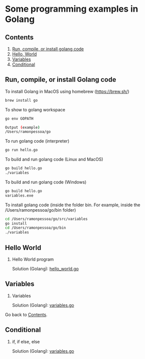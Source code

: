Some programming examples in Golang
===========================

## Contents
1. [Run, compile, or install golang code](#run,_compile,_or_install_golang_code)
2. [Hello, World](#hello_world)
3. [Variables](#variables)
4. [Conditional](#conditional)

## Run, compile, or install Golang code

To install Golang in MacOS using homebrew (https://brew.sh/)
```sh
brew install go
```

To show to golang workspace
```sh
go env GOPATH

Output (example)
/Users/ramonpessoa/go
```

To run golang code (interpreter)
```sh
go run hello.go
```

To build and run golang code (Linux and MacOS)
```sh
go build hello.go
./variables
```

To build and run golang code (Windows)
```sh
go build hello.go
variables.exe
```

To install golang code (inside the folder bin. For example, inside the /Users/ramonpessoa/go/bin folder)
```sh
cd /Users/ramonpessoa/go/src/variables
go install
cd /Users/ramonpessoa/go/bin
./variables
```

## Hello World

1. Hello World program

	Solution (Golang): [hello_world.go](https://github.com/ramon-pessoa/golang_programming/blob/master/go/src/hello_world/hello.go)

## Variables

1. Variables

	Solution (Golang): [variables.go](https://github.com/ramon-pessoa/golang_programming/blob/master/go/src/variables/variables.go)

Go back to [Contents](#contents).

## Conditional

1. if, if else, else

	Solution (Golang): [variables.go](https://github.com/ramon-pessoa/golang_programming/blob/master/go/src/conditonal/if_ifelse_else.go)